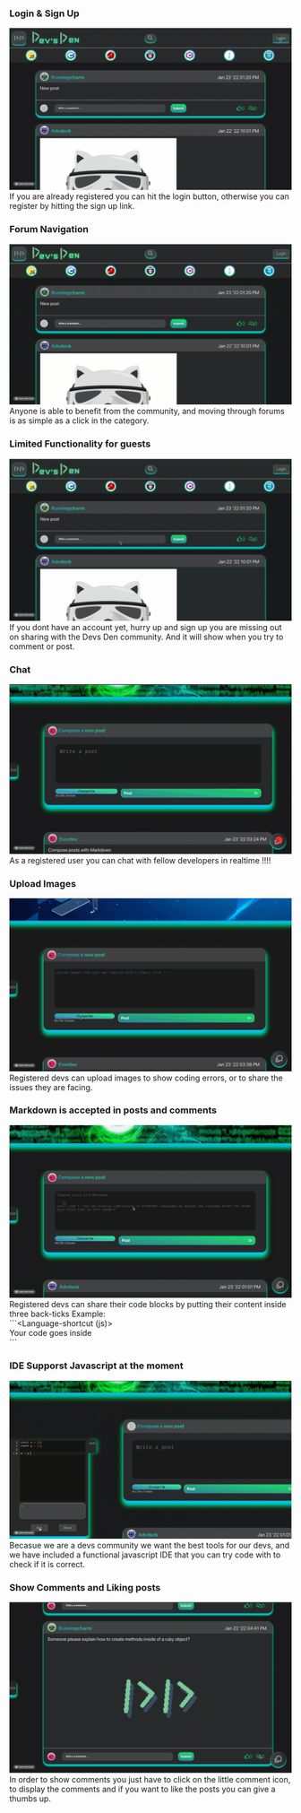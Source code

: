 ### Login & Sign Up

![Login/Signup](./public/gif/loginAndSignup.gif)
If you are already registered you can hit the login button, otherwise you can register by hitting the sign up link.

### Forum Navigation

![Forum Navigation](./public/gif/forumNavigation.gif)
Anyone is able to benefit from the community, and moving through forums is as simple as a click in the category.

### Limited Functionality for guests

![Limited Functionality For Guests](./public/gif/usersCantPostOrComment.gif)
If you dont have an account yet, hurry up and sign up you are missing out on sharing with the Devs Den community. And it will show when you try to comment or post.

### Chat

![Chat](./public/gif/chatFunctionality.gif)
As a registered user you can chat with fellow developers in realtime !!!!

### Upload Images

![Upload Images](./public/gif/uploadimages.gif)
Registered devs can upload images to show coding errors, or to share the issues they are facing.

### Markdown is accepted in posts and comments

![markdown](./public/gif/markdwon.gif)
Registered devs can share their code blocks by putting their content inside three back-ticks Example:
<br> \```<Language-shortcut (js)>
<br>Your code goes inside<br>
\```

### IDE Supporst Javascript at the moment

![IDE](./public/gif/javascriptIDE.gif)
Becasue we are a devs community we want the best tools for our devs, and we have included a functional javascript IDE that you can try code with to check if it is correct.

### Show Comments and Liking posts

![Likes and showing comments](./public/gif/showCommentsLikes.gif)
In order to show comments you just have to click on the little comment icon, to display the comments and if you want to like the posts you can give a thumbs up.
